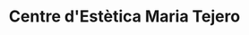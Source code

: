 ---
title: "Centre d'Estètica Maria Tejero"
url: /valls/centre-destetica-maria-tejero/
shop: cosméticos
---